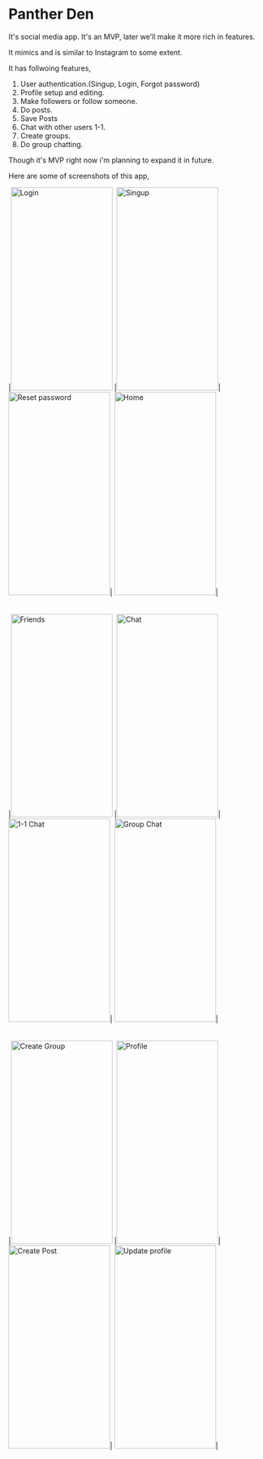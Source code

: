 # Panther Den

It's social media app. It's an MVP, later we'll make it more rich in features.

It mimics and is similar to Instagram to some extent.

It has follwoing features,

 1. User authentication.(Singup, Login, Forgot password)
 2. Profile setup and editing.
 3. Make followers or follow someone.
 4. Do posts.
 5. Save Posts
 6. Chat with other users 1-1.
 7. Create groups.
 8. Do group chatting.

Though it's MVP right now i'm planning to expand it in future.

Here are some of screenshots of this app, 

 |<img src="https://drive.google.com/uc?export=view&id=1YqU6xzavsgbnZT1oKBjne_R0IWNVnyDY" width="200" height="400" alt="Login">
 |<img src="https://drive.google.com/uc?export=view&id=1YlTQFmvhXwj3V_TQtbswwXeBMrT8ZAG2" width="200" height="400" alt="Singup">|
  <img src="https://drive.google.com/uc?export=view&id=1YihAQG2UrRUrJeBeJBIr-ZcjZ5RQPW6U" width="200" height="400" alt="Reset password">|
  <img src="https://drive.google.com/uc?export=view&id=1mlZ5qOkvS9oA6A9m_pjQKLke4E03TDmg" width="200" height="400" alt="Home">|
 <br/><br/>  
  |<img src="https://drive.google.com/uc?export=1mMI0-UBtd5EEd8hXpbsYJh8l0sapI6mE" width="200" height="400" alt="Friends">
  |<img src="https://drive.google.com/uc?export=view&id=1YE1N9tTohDjiqxovMUp-clk2RhG0z2fx" width="200" height="400" alt="Chat">|
  <img src="https://drive.google.com/uc?export=view&id=1mL6r5CQg5S3Gm_V_wQLdRIXtQ4rFWqyv" width="200" height="400" alt="1-1 Chat">|
  <img src="https://drive.google.com/uc?export=view&id=1m0kBUxgKq8qv8AZmMROr490ioP_Ockcw" width="200" height="400" alt="Group Chat">|
<br/><br/>  
  |<img src="https://drive.google.com/uc?export=view&id=1m5ev1Jitv1mXI7ux4YzSGIyNJRjB9b0J" width="200" height="400" alt="Create Group">
  |<img src="https://drive.google.com/uc?export=view&id=1m5ev1Jitv1mXI7ux4YzSGIyNJRjB9b0J" width="200" height="400" alt="Profile">|
  <img src="https://drive.google.com/uc?export=view&id=1mwpV6k94QhCq5Etl7upYmELQ_nuut0YZ" width="200" height="400" alt="Create Post">|
  <img src="https://drive.google.com/uc?export=view&id=1mwKfOzkVXmsKXeASKTw-zM-phJ2NGlXm" width="200" height="400" alt="Update profile">|
  
  
  
